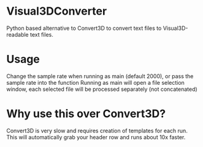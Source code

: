 # Visual3DConverter
Python based alternative to Convert3D to convert text files to Visual3D-readable text files.

# Usage
Change the sample rate when running as main (default 2000), or pass the sample rate into the function
Running as main will open a file selection window, each selected file will be processed separately (not concatenated)

# Why use this over Convert3D?
Convert3D is very slow and requires creation of templates for each run. This will automatically grab your header row and runs about 10x faster.
